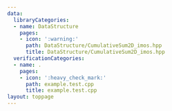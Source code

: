 ```yaml
---
data:
  libraryCategories:
  - name: DataStructure
    pages:
    - icon: ':warning:'
      path: DataStructure/CumulativeSum2D_imos.hpp
      title: DataStructure/CumulativeSum2D_imos.hpp
  verificationCategories:
  - name: .
    pages:
    - icon: ':heavy_check_mark:'
      path: example.test.cpp
      title: example.test.cpp
layout: toppage
---
```

